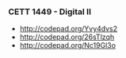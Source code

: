 ### CETT 1449 - Digital II

* http://codepad.org/Yvy4dvs2
* http://codepad.org/26sTlzqh
* http://codepad.org/Nc19Gl3o
